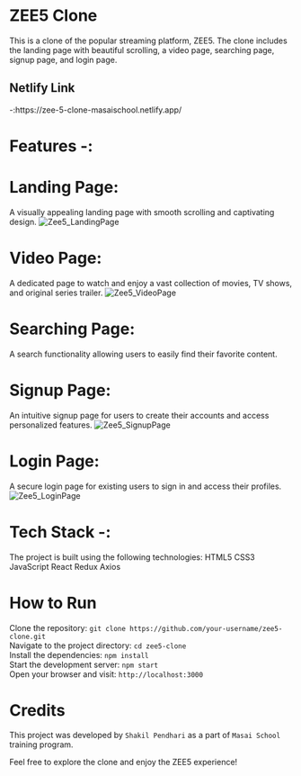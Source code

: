 # ZEE5 Clone
This is a clone of the popular streaming platform, ZEE5. The clone includes the landing page with beautiful scrolling, a video page, searching page, signup page, and login page.
 <h2>Netlify Link</h2>-:https://zee-5-clone-masaischool.netlify.app/<br/>

# Features -:

# Landing Page:
A visually appealing landing page with smooth scrolling and captivating design.
![Zee5_LandingPage](https://github.com/ShakilPendhari/zee5.com/assets/107555598/f774081b-4e85-4f17-bad3-2c983b4f1ef8)


# Video Page:
A dedicated page to watch and enjoy a vast collection of movies, TV shows, and original series trailer.
![Zee5_VideoPage](https://github.com/ShakilPendhari/zee5.com/assets/107555598/fa505833-b9eb-4262-9096-1490ed037095)


# Searching Page: 
A search functionality allowing users to easily find their favorite content.


# Signup Page: 
An intuitive signup page for users to create their accounts and access personalized features.
![Zee5_SignupPage](https://github.com/ShakilPendhari/zee5.com/assets/107555598/5706e98e-967a-480f-ba16-1e027b05488f)


# Login Page:
A secure login page for existing users to sign in and access their profiles.
![Zee5_LoginPage](https://github.com/ShakilPendhari/zee5.com/assets/107555598/09f6627e-50fa-49e5-8983-bb5b0547d04f)


# Tech Stack -:
The project is built using the following technologies:
HTML5
CSS3
JavaScript
React
Redux
Axios

# How to Run
Clone the repository:   ``` git clone https://github.com/your-username/zee5-clone.git ``` <br/>
Navigate to the project directory:   ``` cd zee5-clone ``` <br/>
Install the dependencies:   ``` npm install ``` <br/>
Start the development server:   ``` npm start ``` <br/>
Open your browser and visit:   ``` http://localhost:3000 ``` <br/>

# Credits
This project was developed by ```Shakil Pendhari``` as a part of ```Masai School``` training program.

Feel free to explore the clone and enjoy the ZEE5 experience!
